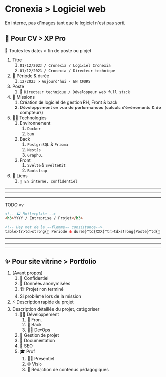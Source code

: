 # Cronexia > Logiciel web

En interne, pas d'images tant que le logiciel n'est pas sorti.

## 🧠 Pour CV > XP Pro

📝 Toutes les dates > fin de poste ou projet

1. Titre
   1. `01/12/2023 / Cronexia / Logiciel Cronexia`
   2. `01/12/2023 / Cronexia / Directeur technique`
2. 📅 Période & durée
   1. `12/2023 > Aujourd'hui - EN COURS`
3. Poste
   1. 💼 `Directeur technique / Développeur web full stack`
4. 🎯 Missions
   1. Création de logiciel de gestion RH, Front & back
   2. Développement en vue de performances (calculs d'évènements & de compteurs)
5. 👨‍💻 Technologies
   1. Environnement
      1. `Docker`
      2. `bun`
   2. Back
      1. `PostgreSQL` & `Prisma`
      2. `NestJs`
      3. `GraphQL`
   3. Front
      1. `Svelte` & `SvelteKit`
      2. `Bootstrap`
6. 🔗 Liens
   1. `🙈 En interne, confidentiel`

---
---
---

TODO vv

```html
<!-- 🏭 Boilerplate -->
<h3>YYYY / Entreprise / Projet</h3>

<!-- Hey met de la ~~flemme~~ consistance-->
table>tr>td>strong{📅 Période & durée}^td{XXX}^tr>td>strong{Poste}^td{💼 Développeur web full stack}+td{🎓 Professeur}^tr>td>strong{🎯 Missions}^td{Description one line}+td>ul>li{Si plusieurs lignes}+li>em{yay}^^^tr>td>strong{👨‍💻 Technologies}^td{XXX}^tr>td>strong{🔗 Liens}^td{https://Vers le site}+td{🙈 En interne, confidentiel}+td{Projet Github}
```

---
---
---

## ✨ Pour site vitrine > Portfolio

1. (Avant propos)
   1. 🙈 Confidentiel
   2. 👥 Données anonymisées
   3. 🏗️ Projet non terminé
   4. Si problème lors de la mission
2. ⚡️ Description rapide du projet
3. Description détaillée du projet, catégoriser
   1. 👨‍💻 Développement
      1. 🎨 Front
      2. 💾 Back
      3. 🐳🤖 DevOps
   2. 👷 Gestion de projet
   3. 📝 Documentation
   4. 💬 SEO
   5. 🎓 Prof
      1. 🙋‍♂️ Présentiel
      2. 🌐 Visio
      3. 📝 Rédaction de contenus pédagogiques
